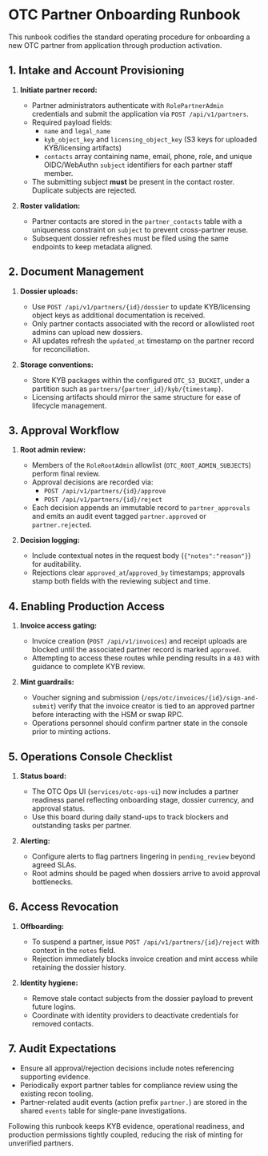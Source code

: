 # OTC Partner Onboarding Runbook

This runbook codifies the standard operating procedure for onboarding a new OTC partner from application through production activation.

## 1. Intake and Account Provisioning

1. **Initiate partner record:**
   - Partner administrators authenticate with `RolePartnerAdmin` credentials and submit the application via `POST /api/v1/partners`.
   - Required payload fields:
     - `name` and `legal_name`
     - `kyb_object_key` and `licensing_object_key` (S3 keys for uploaded KYB/licensing artifacts)
     - `contacts` array containing name, email, phone, role, and unique OIDC/WebAuthn `subject` identifiers for each partner staff member.
   - The submitting subject **must** be present in the contact roster. Duplicate subjects are rejected.

2. **Roster validation:**
   - Partner contacts are stored in the `partner_contacts` table with a uniqueness constraint on `subject` to prevent cross-partner reuse.
   - Subsequent dossier refreshes must be filed using the same endpoints to keep metadata aligned.

## 2. Document Management

1. **Dossier uploads:**
   - Use `POST /api/v1/partners/{id}/dossier` to update KYB/licensing object keys as additional documentation is received.
   - Only partner contacts associated with the record or allowlisted root admins can upload new dossiers.
   - All updates refresh the `updated_at` timestamp on the partner record for reconciliation.

2. **Storage conventions:**
   - Store KYB packages within the configured `OTC_S3_BUCKET`, under a partition such as `partners/{partner_id}/kyb/{timestamp}`.
   - Licensing artifacts should mirror the same structure for ease of lifecycle management.

## 3. Approval Workflow

1. **Root admin review:**
   - Members of the `RoleRootAdmin` allowlist (`OTC_ROOT_ADMIN_SUBJECTS`) perform final review.
   - Approval decisions are recorded via:
     - `POST /api/v1/partners/{id}/approve`
     - `POST /api/v1/partners/{id}/reject`
   - Each decision appends an immutable record to `partner_approvals` and emits an audit event tagged `partner.approved` or `partner.rejected`.

2. **Decision logging:**
   - Include contextual notes in the request body (`{"notes":"reason"}`) for auditability.
   - Rejections clear `approved_at`/`approved_by` timestamps; approvals stamp both fields with the reviewing subject and time.

## 4. Enabling Production Access

1. **Invoice access gating:**
   - Invoice creation (`POST /api/v1/invoices`) and receipt uploads are blocked until the associated partner record is marked `approved`.
   - Attempting to access these routes while pending results in a `403` with guidance to complete KYB review.

2. **Mint guardrails:**
   - Voucher signing and submission (`/ops/otc/invoices/{id}/sign-and-submit`) verify that the invoice creator is tied to an approved partner before interacting with the HSM or swap RPC.
   - Operations personnel should confirm partner state in the console prior to minting actions.

## 5. Operations Console Checklist

1. **Status board:**
   - The OTC Ops UI (`services/otc-ops-ui`) now includes a partner readiness panel reflecting onboarding stage, dossier currency, and approval status.
   - Use this board during daily stand-ups to track blockers and outstanding tasks per partner.

2. **Alerting:**
   - Configure alerts to flag partners lingering in `pending_review` beyond agreed SLAs.
   - Root admins should be paged when dossiers arrive to avoid approval bottlenecks.

## 6. Access Revocation

1. **Offboarding:**
   - To suspend a partner, issue `POST /api/v1/partners/{id}/reject` with context in the `notes` field.
   - Rejection immediately blocks invoice creation and mint access while retaining the dossier history.

2. **Identity hygiene:**
   - Remove stale contact subjects from the dossier payload to prevent future logins.
   - Coordinate with identity providers to deactivate credentials for removed contacts.

## 7. Audit Expectations

- Ensure all approval/rejection decisions include notes referencing supporting evidence.
- Periodically export partner tables for compliance review using the existing recon tooling.
- Partner-related audit events (action prefix `partner.`) are stored in the shared `events` table for single-pane investigations.

Following this runbook keeps KYB evidence, operational readiness, and production permissions tightly coupled, reducing the risk of minting for unverified partners.
